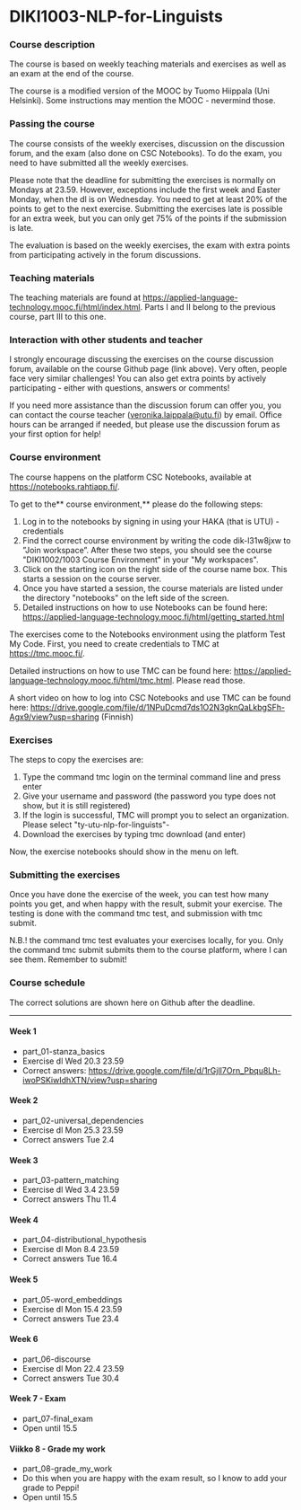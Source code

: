 # DIKI1003-NLP-for-Linguists

### Course description

The course is based on weekly teaching materials and exercises as well as an exam at the end of the course.

The course is a modified version of the MOOC by Tuomo Hiippala (Uni Helsinki). Some instructions may mention the MOOC - nevermind those.

### Passing the course

The course consists of the weekly exercises, discussion on the discussion forum, and the exam (also done on CSC Notebooks). To do the exam, you need to have submitted all the weekly exercises.

Please note that the deadline for submitting the exercises is normally on Mondays at 23.59. However, exceptions include the first week and Easter Monday, when the dl is on Wednesday. You need to get at least 20% of the points to get to the next exercise. Submitting the exercises late is possible for an extra week, but you can only get 75% of the points if the submission is late.

The evaluation is based on the weekly exercises, the exam with extra points from participating actively in the forum discussions.

### Teaching materials

The teaching materials are found at  https://applied-language-technology.mooc.fi/html/index.html. Parts I and II belong to the previous course, part III to this one.

### Interaction with other students and teacher

I strongly encourage discussing the exercises on the course discussion forum, available on the course Github page (link above). Very often, people face very similar challenges! You can also get extra points by actively participating - either with questions, answers or comments!

If you need more assistance than the discussion forum can offer you, you can contact the course teacher (veronika.laippala@utu.fi) by email. Office hours can be arranged if needed, but please use the discussion forum as your first option for help!

### Course environment

The course happens on the platform CSC Notebooks, available at https://notebooks.rahtiapp.fi/.

To get to the** course environment,** please do the following steps:

1) Log in to the notebooks by signing in using your HAKA (that is UTU) -credentials
2) Find the correct course environment by writing the code dik-l31w8jxw to ”Join workspace”. After these two steps, you should see the course "DIKI1002/1003 Course Environment" in your "My workspaces".
3) Click on the starting icon on the right side of the course name box. This starts a session on the course server.
4) Once you have started a session, the course materials are listed under the directory "notebooks" on the left side of the screen.
5) Detailed instructions on how to use Notebooks can be found here: https://applied-language-technology.mooc.fi/html/getting_started.html

The exercises come to the Notebooks environment using the platform Test My Code. First, you need to create credentials to TMC at https://tmc.mooc.fi/.

Detailed instructions on how to use TMC can be found here: https://applied-language-technology.mooc.fi/html/tmc.html. Please read those.

A short video on how to log into CSC Notebooks and use TMC can be found here: https://drive.google.com/file/d/1NPuDcmd7ds1O2N3gknQaLkbgSFh-Agx9/view?usp=sharing (Finnish)

### Exercises

The steps to copy the exercises are:

1) Type the command tmc login on the terminal command line and press enter
2) Give your username and password (the password you type does not show, but it is still registered)
3) If the login is successful, TMC will prompt you to select an organization. Please select "ty-utu-nlp-for-linguists"-
4) Download the exercises by typing tmc download (and enter)

Now, the exercise notebooks should show in the menu on left.

### Submitting the exercises

Once you have done the exercise of the week, you can test how many points you get, and when happy with the result, submit your exercise. The testing is done with the command tmc test, and submission with tmc submit. 

N.B.! the command tmc test evaluates your exercises locally, for you. Only the command tmc submit submits them to the course platform, where I can see them. Remember to submit!

### Course schedule

The correct solutions are shown here on Github after the deadline.

---------------------------------------------------------------------------------------------------------------------------------------------------------------------

#### Week 1
* part_01-stanza_basics
* Exercise dl Wed 20.3 23.59
* Correct answers: https://drive.google.com/file/d/1rGjlI7Orn_Pbqu8Lh-iwoPSKiwIdhXTN/view?usp=sharing

#### Week 2
* part_02-universal_dependencies
* Exercise dl Mon 25.3 23.59
* Correct answers Tue 2.4

#### Week 3
* part_03-pattern_matching
* Exercise dl Wed 3.4 23.59
* Correct answers Thu 11.4

#### Week 4
* part_04-distributional_hypothesis
* Exercise dl Mon 8.4 23.59
* Correct answers Tue 16.4

#### Week 5
* part_05-word_embeddings
* Exercise dl Mon 15.4 23.59
* Correct answers Tue 23.4

#### Week 6
* part_06-discourse
* Exercise dl Mon 22.4 23.59
* Correct answers Tue 30.4

#### Week 7 - Exam
* part_07-final_exam
* Open until 15.5

#### Viikko 8 - Grade my work
* part_08-grade_my_work
* Do this when you are happy with the exam result, so I know to add your grade to Peppi!
* Open until 15.5

